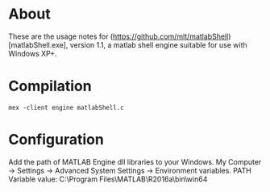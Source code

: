 About
===========

These are the usage notes for
(https://github.com/mlt/matlabShell)[matlabShell.exe], version 1.1, a
matlab shell engine suitable for use with Windows XP+.

Compilation
===========

    mex -client engine matlabShell.c

Configuration
===========

Add the path of MATLAB Engine dll libraries to your Windows. My
Computer ->  Settings -> Advanced System Settings -> Environment
variables. PATH Variable value: C:\Program Files\MATLAB\R2016a\bin\win64
